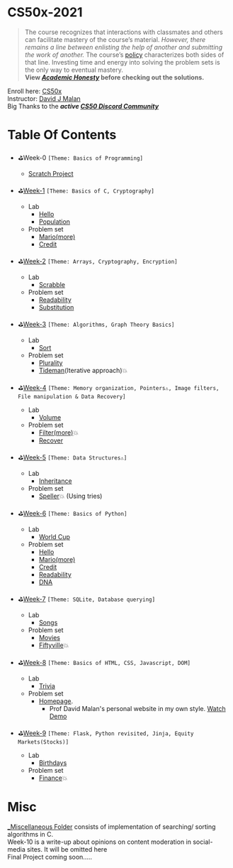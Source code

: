 # CS50x-2021
> The course recognizes that interactions with classmates and others can facilitate mastery of the course’s material. *However, there remains a line between enlisting the help of another and submitting the work of another.* The course’s [policy](https://cs50.harvard.edu/x/2021/honesty/#policy) characterizes both sides of that line. Investing time and energy into solving the problem sets is the only way to eventual mastery.\
> **View ***[Academic Honesty](https://cs50.harvard.edu/x/2021/honesty/)*** before checking out the solutions.**

Enroll here: [CS50x](https://cs50.harvard.edu/x/)\
Instructor: [David J Malan](https://cs.harvard.edu/malan/)\
Big Thanks to the ***active [CS50 Discord Community](https://discord.com/invite/cs50)***

# Table Of Contents
- ⛳Week-0  ```[Theme: Basics of Programming]```
  - [Scratch Project](https://scratch.mit.edu/projects/422144062/)

- ⛳[Week-1](pset1/) ```[Theme: Basics of C, Cryptography]```
  - Lab
    - [Hello](pset1/hello)
    - [Population](pset1/population)
  - Problem set
    - [Mario(more)](pset1/mario)
    - [Credit](pset1/credit)
 
 - ⛳[Week-2](pset2/) ```[Theme: Arrays, Cryptography, Encryption]```
    - Lab
      - [Scrabble](pset2/scrabble)
    - Problem set
      - [Readability](pset2/readability)
      - [Substitution](pset2/substitution)

 - ⛳[Week-3](pset3/) ```[Theme: Algorithms, Graph Theory Basics]```
    - Lab
      - [Sort](pset3/sort)
    - Problem set
      - [Plurality](pset3/plurality)
      - [Tideman](pset3/tideman)(Iterative approach)💥

 - ⛳[Week-4](pset4/) ```[Theme: Memory organization, Pointers⚠, Image filters, File manipulation & Data Recovery]```
    - Lab
      - [Volume](pset4/volume)
    - Problem set
      - [Filter(more)](pset4/filter)💥
      - [Recover](pset4/recover)
 
 - ⛳[Week-5](pset5/) ```[Theme: Data Structures⚠]```
    - Lab
      - [Inheritance](pset5/inheritance)
    - Problem set
      - [Speller](pset5/speller)💥 (Using tries)

- ⛳[Week-6](pset6/) ```[Theme: Basics of Python]```
  - Lab
    - [World Cup](pset6/worldcup)
  - Problem set
    - [Hello](pset6/hello)
    - [Mario(more)](pset6/mario)
    - [Credit](pset6/credit)
    - [Readability](pset6/readability)
    - [DNA](pset6/dna)

- ⛳[Week-7](pset7/) ```[Theme: SQLite, Database querying]```
  - Lab
    - [Songs](pset7/songs)
  - Problem set
    - [Movies](pset7/movies)
    - [Fiftyville](pset7/fiftyville)💥

- ⛳[Week-8](pset8/) ```[Theme: Basics of HTML, CSS, Javascript, DOM]```
  - Lab
    - [Trivia](pset8/trivia)
  - Problem set
    - [Homepage](pset8/homepage). 
      - Prof David Malan's personal website in my own style. [Watch Demo](https://vimeo.com/526587367)

- ⛳[Week-9](pset9/) ```[Theme: Flask, Python revisited, Jinja, Equity Markets(Stocks)]```
  - Lab
    - [Birthdays](pset9/birthdays)
  - Problem set
    - [Finance](pset9/finance)💥

# Misc
[_Miscellaneous Folder](_Miscellaneous) consists of implementation of searching/ sorting algorithms in C.\
Week-10 is a write-up about opinions on content moderation in social-media sites. It will be omitted here\
Final Project coming soon.....

